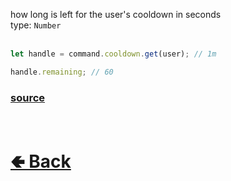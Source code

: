 how long is left for the user's cooldown in seconds<br>
type: `Number`<br><br>

```js
let handle = command.cooldown.get(user); // 1m

handle.remaining; // 60
```

### [source](https://github.com/paigeroid/noscord.js/blob/main/src/Services/CommandService/custard/CooldownUserHandle.js)


<br> <h1> [🢀 Back](https://github.com/paigeroid/noscord.js/wiki/Commands.SlashCommand.CooldownHandle.CooldownUserHandle) </h1>